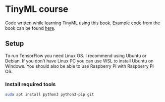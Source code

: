 # TinyML course
 Code written while learning TinyML using [this book](https://tinymlbook.com/). Example code from the book can be found [here](https://github.com/tensorflow/tflite-micro/tree/main/tensorflow/lite/micro/examples).

## Setup
To run TensorFlow you need Linux OS. I recommend using Ubuntu or Debian. If you don't have Linux PC you can use WSL to install Ubuntu on Windows. You should also be able to use Raspberry Pi with Raspberry Pi OS.

### Install required tools
``` bash
sudo apt install python3 python3-pip git
```

